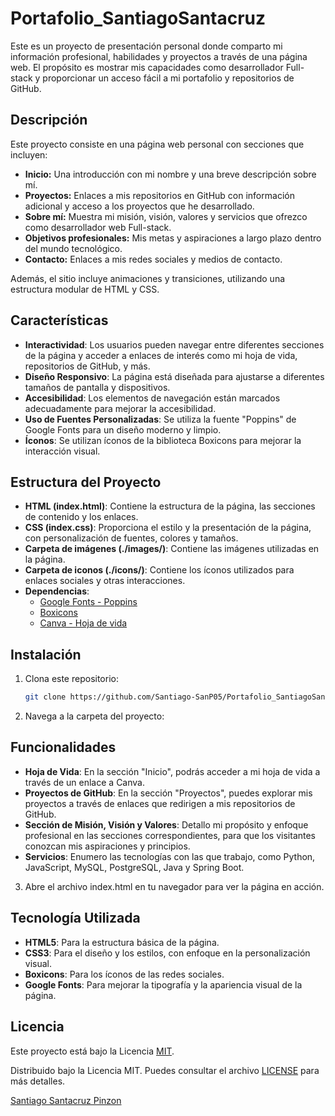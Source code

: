 # Portafolio_SantiagoSantacruz

Este es un proyecto de presentación personal donde comparto mi información profesional, habilidades y proyectos a través de una página web. El propósito es mostrar mis capacidades como desarrollador Full-stack y proporcionar un acceso fácil a mi portafolio y repositorios de GitHub.

## Descripción

Este proyecto consiste en una página web personal con secciones que incluyen:

- **Inicio:** Una introducción con mi nombre y una breve descripción sobre mí.
- **Proyectos:** Enlaces a mis repositorios en GitHub con información adicional y acceso a los proyectos que he desarrollado.
- **Sobre mí:** Muestra mi misión, visión, valores y servicios que ofrezco como desarrollador web Full-stack.
- **Objetivos profesionales:** Mis metas y aspiraciones a largo plazo dentro del mundo tecnológico.
- **Contacto:** Enlaces a mis redes sociales y medios de contacto.

Además, el sitio incluye animaciones y transiciones, utilizando una estructura modular de HTML y CSS.

## Características

- **Interactividad**: Los usuarios pueden navegar entre diferentes secciones de la página y acceder a enlaces de interés como mi hoja de vida, repositorios de GitHub, y más.
- **Diseño Responsivo**: La página está diseñada para ajustarse a diferentes tamaños de pantalla y dispositivos.
- **Accesibilidad**: Los elementos de navegación están marcados adecuadamente para mejorar la accesibilidad.
- **Uso de Fuentes Personalizadas**: Se utiliza la fuente "Poppins" de Google Fonts para un diseño moderno y limpio.
- **Íconos**: Se utilizan íconos de la biblioteca Boxicons para mejorar la interacción visual.

## Estructura del Proyecto

- **HTML (index.html)**: Contiene la estructura de la página, las secciones de contenido y los enlaces.
- **CSS (index.css)**: Proporciona el estilo y la presentación de la página, con personalización de fuentes, colores y tamaños.
- **Carpeta de imágenes (./images/)**: Contiene las imágenes utilizadas en la página.
- **Carpeta de iconos (./icons/)**: Contiene los íconos utilizados para enlaces sociales y otras interacciones.
- **Dependencias**:
  - [Google Fonts - Poppins](https://fonts.google.com/specimen/Poppins)
  - [Boxicons](https://unpkg.com/boxicons@2.1.4/css/boxicons.min.css)
  - [Canva - Hoja de vida](https://www.canva.com/design/DAGVttGFHlA/hNp-Zf-vdZG5qER2WbG45A/edit)

## Instalación

1. Clona este repositorio:
   ```bash
   git clone https://github.com/Santiago-SanP05/Portafolio_SantiagoSantacruz.git
2. Navega a la carpeta del proyecto:
## Funcionalidades

- **Hoja de Vida**: En la sección "Inicio", podrás acceder a mi hoja de vida a través de un enlace a Canva.
- **Proyectos de GitHub**: En la sección "Proyectos", puedes explorar mis proyectos a través de enlaces que redirigen a mis repositorios de GitHub.
- **Sección de Misión, Visión y Valores**: Detallo mi propósito y enfoque profesional en las secciones correspondientes, para que los visitantes conozcan mis aspiraciones y principios.
- **Servicios**: Enumero las tecnologías con las que trabajo, como Python, JavaScript, MySQL, PostgreSQL, Java y Spring Boot.
3. Abre el archivo index.html en tu navegador para ver la página en acción.
## Tecnología Utilizada

- **HTML5**: Para la estructura básica de la página.
- **CSS3**: Para el diseño y los estilos, con enfoque en la personalización visual.
- **Boxicons**: Para los íconos de las redes sociales.
- **Google Fonts**: Para mejorar la tipografía y la apariencia visual de la página.
## Licencia

Este proyecto está bajo la Licencia [MIT](https://opensource.org/licenses/MIT). 

Distribuido bajo la Licencia MIT. Puedes consultar el archivo [LICENSE](LICENSE) para más detalles.

[Santiago Santacruz Pinzon](https://github.com/Santiago-SanP05)

